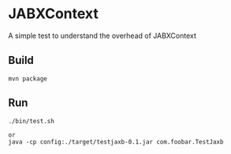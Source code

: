 JABXContext
===========
A simple test to understand the overhead of JABXContext

## Build
```
mvn package
```

## Run
```
./bin/test.sh

or
java -cp config:./target/testjaxb-0.1.jar com.foobar.TestJaxb
```

